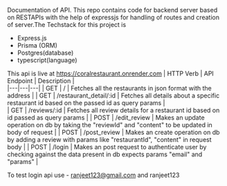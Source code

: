Documentation of API. This repo contains code for backend server based on RESTAPIs with the help of expressjs for handling of routes and creation of server.The Techstack for this project is
- Express.js 
- Prisma (ORM)
- Postgres(database)
- typescript(language)

This api is live at https://coralrestaurant.onrender.com
| HTTP Verb  | API Endpoint  |  Description |  
|---|---|---|
| GET  |  / | Fetches all the restaurants in json format with the address  |
| GET |  /restaurant_detail/:id |  Fetches all details about a specific restaurant id based on the passed id as query params |  
| GET | /reviews/:id  | Fetches all review details for a restaurant id based on id passed as query params  |
| POST | /edit_review | Makes an update operation on db by taking the "reviewId" and "content" to be updated in body of request |
| POST | /post_review | Makes an create operation on db by adding a review with params like "restaurantId", "content" in request body |
| POST | /login | Makes an post request to authenticate user by checking against the data present in db expects params "email" and "params" |


To test login api use - ranjeet123@gmail.com and ranjeet123 
